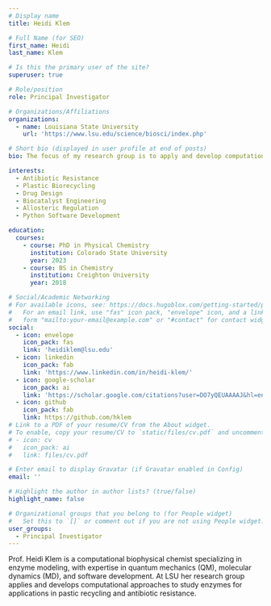 ```yaml
---
# Display name
title: Heidi Klem

# Full Name (for SEO)
first_name: Heidi
last_name: Klem

# Is this the primary user of the site?
superuser: true

# Role/position
role: Principal Investigator

# Organizations/Affiliations
organizations:
  - name: Louisiana State University
    url: 'https://www.lsu.edu/science/biosci/index.php'

# Short bio (displayed in user profile at end of posts)
bio: The focus of my research group is to apply and develop computational approaches to study enzymes.

interests:
  - Antibiotic Resistance
  - Plastic Biorecycling
  - Drug Design
  - Biocatalyst Engineering
  - Allosteric Regulation
  - Python Software Development

education:
  courses:
    - course: PhD in Physical Chemistry
      institution: Colorado State University
      year: 2023
    - course: BS in Chemistry
      institution: Creighton University
      year: 2018

# Social/Academic Networking
# For available icons, see: https://docs.hugoblox.com/getting-started/page-builder/#icons
#   For an email link, use "fas" icon pack, "envelope" icon, and a link in the
#   form "mailto:your-email@example.com" or "#contact" for contact widget.
social:
  - icon: envelope
    icon_pack: fas
    link: 'heidiklem@lsu.edu'
  - icon: linkedin
    icon_pack: fab
    link: 'https://www.linkedin.com/in/heidi-klem/'
  - icon: google-scholar
    icon_pack: ai
    link: 'https://scholar.google.com/citations?user=DO7yQEUAAAAJ&hl=en'
  - icon: github
    icon_pack: fab
    link: https://github.com/hklem
# Link to a PDF of your resume/CV from the About widget.
# To enable, copy your resume/CV to `static/files/cv.pdf` and uncomment the lines below.
# - icon: cv
#   icon_pack: ai
#   link: files/cv.pdf

# Enter email to display Gravatar (if Gravatar enabled in Config)
email: ''

# Highlight the author in author lists? (true/false)
highlight_name: false

# Organizational groups that you belong to (for People widget)
#   Set this to `[]` or comment out if you are not using People widget.
user_groups:
  - Principal Investigator
---
```


Prof. Heidi Klem is a computational biophysical chemist specializing in enzyme modeling, with expertise in quantum mechanics
(QM), molecular dynamics (MD), and software development. At LSU her research group applies and develops computational approaches to study enzymes for applications in pastic recycling and antibiotic resistance.
